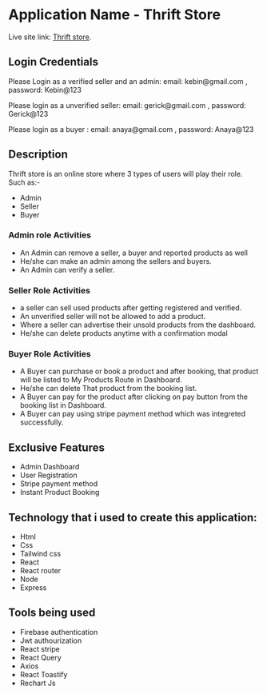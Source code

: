 # Application Name - Thrift Store

Live site link:  [Thrift store](https://vendor-store-b2ba5.web.app/).

## Login Credentials
<p>Please Login as a verified seller and an admin: email: kebin@gmail.com ,  password: Kebin@123</p>
<p>Please login as a unverified seller: email: gerick@gmail.com , password: Gerick@123</p>
<p>Please login as a buyer : email: anaya@gmail.com ,  password: Anaya@123</p>


## Description 

Thrift store is an online store where 3 types of users will play their role. Such as:-
* Admin
* Seller
* Buyer

### Admin role Activities

* An Admin can remove a seller, a buyer and reported products as well
* He/she can make an admin among the sellers and buyers.
* An Admin can verify a seller.

### Seller Role Activities

* a seller can sell used products after getting registered and verified.
* An unverified seller will not be allowed to add a product.
* Where a seller can advertise their unsold products from the dashboard.
* He/she can delete products anytime with a confirmation modal

### Buyer Role Activities

* A Buyer can purchase or book a product and after booking, that product will be listed to My Products Route in Dashboard.
* He/she can delete That product from the booking list.
* A Buyer can pay for the product after clicking on pay button from the booking list in Dashboard.
* A Buyer can pay using stripe payment method which was integreted successfully.

## Exclusive Features
* Admin Dashboard
* User Registration
* Stripe payment method
* Instant Product Booking

## Technology  that i used to create this application:
* Html
* Css
* Tailwind css
* React 
* React router 
* Node
* Express

## Tools being used
* Firebase authentication
* Jwt authourization
* React stripe
* React Query
* Axios
* React Toastify
* Rechart Js
